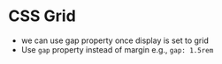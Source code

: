 # CSS Grid

- we can use gap property once display is set to grid
- Use `gap` property instead of margin e.g., `gap: 1.5rem`
